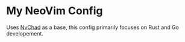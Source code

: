 # My NeoVim Config

Uses [NvChad](https://nvchad.com/) as a base, this config primarily focuses on
Rust and Go developement.
